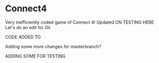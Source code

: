 # Connect4
Very inefficiently coded game of Connect 4!
Updated ON TESTING HERE
Let's do an edit for Git

CODE ADDED TO <Anotherbranch>

Adding some more changes for masterbranch?

ADDING SOME FOR TESTING

